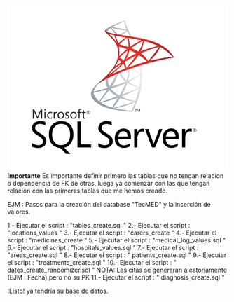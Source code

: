 ![Microsoft SQL Server](mssqlserver.png)
**Importante**
Es importante definir primero las tablas que no tengan relacion o dependencia de FK de otras, luega ya comenzar con las que tengan relacion con las primeras tablas que me hemos creado.

EJM : Pasos para la creación del database "TecMED" y la inserción de valores.

1.- Ejecutar el script : "tables_create.sql "
2.- Ejecutar el script : "locations_values "
3.- Ejecutar el script : "carers_create "
4.- Ejecutar el script : "medicines_create "
5.- Ejecutar el script : "medical_log_values.sql "
6.- Ejecutar el script : "hospitals_values.sql "
7.- Ejecutar el script : "areas_create.sql "
8.- Ejecutar el script : " patients_create.sql "
9.- Ejecutar el script : "treatments_create.sql "
10.- Ejecutar el script : " dates_create_randomizer.sql " NOTA: Las citas se generaran aleatoriamente (EJM : Fecha) pero no su PK
11.- Ejecutar el script : " diagnosis_create.sql "

!Listo! ya tendría su base de datos.
